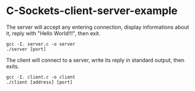 # C-Sockets-client-server-example

The server will accept any entering connection, display informations about it, reply with "Hello World!!!", then exit.
```
gcc -I. server.c -o server
./server [port]
```

The client will connect to a server, write its reply in standard output, then exits.
```
gcc -I. client.c -o client
./client [address] [port]
```
